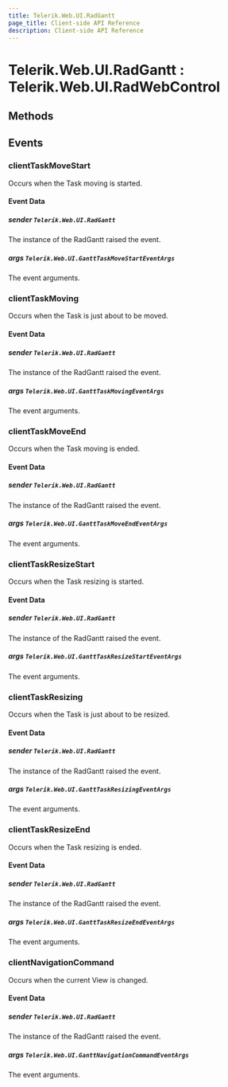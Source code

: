 ```yaml
---
title: Telerik.Web.UI.RadGantt
page_title: Client-side API Reference
description: Client-side API Reference
---
```


# Telerik.Web.UI.RadGantt : Telerik.Web.UI.RadWebControl

## Methods

## Events

### clientTaskMoveStart 

Occurs when the Task moving is started.

#### Event Data

##### sender `Telerik.Web.UI.RadGantt`

The instance of the RadGantt raised the event.

##### args `Telerik.Web.UI.GanttTaskMoveStartEventArgs`

The event arguments.  

### clientTaskMoving 

Occurs when the Task is just about to be moved.

#### Event Data

##### sender `Telerik.Web.UI.RadGantt`

The instance of the RadGantt raised the event.

##### args `Telerik.Web.UI.GanttTaskMovingEventArgs`

The event arguments.  

### clientTaskMoveEnd 

Occurs when the Task moving is ended.

#### Event Data

##### sender `Telerik.Web.UI.RadGantt`

The instance of the RadGantt raised the event.

##### args `Telerik.Web.UI.GanttTaskMoveEndEventArgs`

The event arguments.  

### clientTaskResizeStart 

Occurs when the Task resizing is started.

#### Event Data

##### sender `Telerik.Web.UI.RadGantt`

The instance of the RadGantt raised the event.

##### args `Telerik.Web.UI.GanttTaskResizeStartEventArgs`

The event arguments.  

### clientTaskResizing 

Occurs when the Task is just about to be resized.

#### Event Data

##### sender `Telerik.Web.UI.RadGantt`

The instance of the RadGantt raised the event.

##### args `Telerik.Web.UI.GanttTaskResizingEventArgs`

The event arguments.  

### clientTaskResizeEnd 

Occurs when the Task resizing is ended.

#### Event Data

##### sender `Telerik.Web.UI.RadGantt`

The instance of the RadGantt raised the event.

##### args `Telerik.Web.UI.GanttTaskResizeEndEventArgs`

The event arguments.  

### clientNavigationCommand 

Occurs when the current View is changed. 

#### Event Data

##### sender `Telerik.Web.UI.RadGantt`

The instance of the RadGantt raised the event.

##### args `Telerik.Web.UI.GanttNavigationCommandEventArgs`

The event arguments.  
